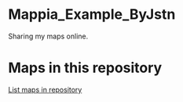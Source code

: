 
# Mappia_Example_ByJstn

 Sharing my maps online.

# Maps in this repository
[List maps in repository](https://maps.csr.ufmg.br/calculator/?lang=eng&map=&queryid=152&listRepository=Repository&storeurl=https://github.com/AKmappia/Mappia_Example_ByJstn/)